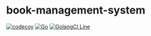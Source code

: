 # book-management-system
[![codecov](https://codecov.io/gh/muhammadhabibullah/book-management-system/branch/master/graph/badge.svg?token=HDW5B46CDO)](https://codecov.io/gh/muhammadhabibullah/book-management-system)
[![Go](https://github.com/muhammadhabibullah/book-management-system/workflows/Go/badge.svg)](https://github.com/muhammadhabibullah/book-management-system/actions?query=workflow%3AGo)
[![GolangCI Line](https://github.com/muhammadhabibullah/book-management-system/workflows/GolangCI%20Lint/badge.svg)](https://github.com/muhammadhabibullah/book-management-system/actions?query=workflow%3AGolangCI%20Lint)